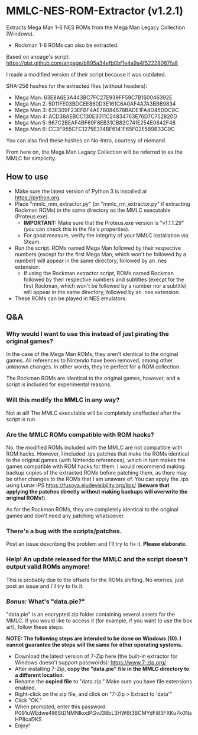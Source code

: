 # MMLC-NES-ROM-Extractor (v1.2.1)
Extracts Mega Man 1-6 NES ROMs from the Mega Man Legacy Collection (Windows).
- Rockman 1-6 ROMs can also be extracted.

Based on anpage's script: https://gist.github.com/anpage/b895a34efb0bf1e4a9a4f52228067fa8

I made a modified version of their script because it was outdated.

SHA-256 hashes for the extracted files (without headers):
* Mega Man: 63E8A6E3A443BC7FC27E939FF59C7B160046392E
* Mega Man 2: 5D11FE03BDCEE860D3E161C6A0AF4A7A3BBB9834
* Mega Man 3: 63E309F23EFBF4AE7B084678BADE1FA4D45DDC9C
* Mega Man 4: ACD38AEBCC130E3011C24834763E76D7C752820D
* Mega Man 5: 967C2BEAF4BF69F8EB31CB82C741E254E0642F48
* Mega Man 6: CC3F955CFC1275E374BF6141F65F02E589B33C9C

You can also find these hashes on No-Intro, courtesy of niemand.

From here on, the Mega Man Legacy Collection will be referred to as the MMLC for simplicity.

## How to use
- Make sure the latest version of Python 3 is installed at https://python.org.
- Place "mmlc_mm_extractor.py" (or "mmlc_rm_extractor.py" if extracting Rockman ROMs) in the same directory as the MMLC executable (Proteus.exe).
  - **IMPORTANT:** Make sure that the Proteus.exe version is "v1.1.1.29" (you can check this in the file's properties).
  - For good measure, verify the integrity of your MMLC installation via Steam.
- Run the script. ROMs named Mega Man followed by their respective numbers (except for the first Mega Man, which won't be followed by a number) will appear in the same directory, followed by an .nes extension.
  - If using the Rockman extractor script, ROMs named Rockman followed by their respective numbers and subtitles (execpt for the first Rockman, which won't be followed by a number nor a subtitle) will appear in the same directory, followed by an .nes extension.
- These ROMs can be played in NES emulators.

## Q&A
### Why would I want to use this instead of just pirating the original games?
In the case of the Mega Man ROMs, they aren't identical to the original games. All references to Nintendo have been removed, among other unknown changes. In other words, they're perfect for a ROM collection.

The Rockman ROMs are identical to the original games, however, and a script is included for experimental reasons.

### Will this modify the MMLC in any way?
Not at all! The MMLC executable will be completely unaffected after the script is run.

### Are the MMLC ROMs compatible with ROM hacks?
No, the modified ROMs included with the MMLC are not compatible with ROM hacks. However, I included .ips patches that make the ROMs identical to the original games (with Nintendo references), which in turn makes the games compatible with ROM hacks for them. I would recommend making backup copies of the extracted ROMs before patching them, as there may be other changes to the ROMs that I am unaware of. You can apply the .ips using Lunar IPS https://fusoya.eludevisibility.org/lips/ (**beware that applying the patches directly without making backups will overwrite the original ROMs!**).

As for the Rockman ROMs, they are completely identical to the original games and don't need any patching whatsoever.

### There's a bug with the scripts/patches.
Post an issue describing the problem and I'll try to fix it. **Please elaborate.**

### Help! An update released for the MMLC and the script doesn't output valid ROMs anymore!
This is probably due to the offsets for the ROMs shifting. No worries, just post an issue and I'll try to fix it.

### ***Bonus:*** What's "data.pie?"
"data.pie" is an encrypted zip folder containing several assets for the MMLC. If you would like to access it (for example, if you want to use the box art), follow these steps:

**NOTE: The following steps are intended to be done on Windows (10). I cannot guarantee the steps will the same for other operating systems.**

- Download the latest version of 7-Zip here (the built-in extractor for Windows doesn't support passwords): https://www.7-zip.org/
- After installing 7-Zip, **copy the "data.pie" file in the MMLC directory to a different location**.
- Rename the **copied file** to "data.zip." Make sure you have file extensions enabled.
- Right-click on the zip file, and click on "7-Zip > Extract to 'data\'"
- Click "OK."
- When prompted, enter this password: P091uWEdwe4lI6StDNMNlkodPGvJ38bL3HW6t3BCMYdFi83FXKu7k0NsHP8caDKS
- Enjoy!
